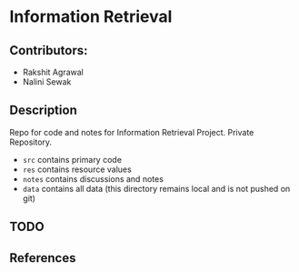 # Information Retrieval #

## Contributors: ##

* Rakshit Agrawal
* Nalini Sewak


## Description ##

Repo for code and notes for Information Retrieval Project. Private Repository.

* `src` contains primary code
* `res` contains resource values
* `notes` contains discussions and notes
* `data` contains all data (this directory remains local and is not pushed on git)




## TODO ##

## References ##



